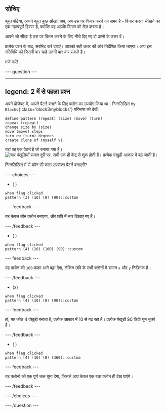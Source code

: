 ## सोचिए

बहुत बढ़िया, आपने बहुत कुछ सीखा! अब, अब उस पर विचार करने का समय है - विचार करना सीखने का एक महत्वपूर्ण हिस्सा है, क्योंकि यह आपके दिमाग को तेज़ करता है।

आपने जो सीखा है उस पर चिंतन करने के लिए नीचे दिए गए दो प्रश्नों के उत्तर दें।

प्रत्येक प्रश्न के बाद, सबमिट करें दबाएं। आपको सही उत्तर की ओर निर्देशित किया जाएगा। आप इस गतिविधि को जितनी बार चाहें उतनी बार कर सकते हैं।

मजे करें!

--- question ---

---
legend: 2 में से पहला प्रश्न
---

अपने प्रोजेक्ट में, आपने पैटर्न बनाने के लिए क्लोन का उपयोग किया था। निम्नलिखित `My Blocks`{:class='block3myblocks'} परिभाषा को देखें:

```blocks3
define pattern (repeat) (size) (move) (turn)
repeat (repeat)
change size by (size)
move (move) steps
turn cw (turn) degrees
create clone of (myself v)
```

यहां वह एक पैटर्न है जो बनाया गया है। ![चार पंखुड़ियाँ समान दूरी पर, सभी एक ही केंद्र से शुरू होती हैं। प्रत्येक पंखुड़ी आकार में बढ़ जाती है।](images/quiz_1.png)

निम्नलिखित में से कौन सी कॉल उपरोक्त पैटर्न बनाएगी?

--- choices ---

- ( )
```blocks3
when flag clicked
pattern (3) (10) (0) (90)::custom
```
  --- feedback ---

यह केवल तीन क्लोन बनाएगा, और छवि में चार दिखाए गए हैं।

  --- /feedback ---

- ( )

```blocks3
when flag clicked
pattern (4) (10) (100) (90)::custom
```

  --- feedback ---

यह क्लोन को `100` कदम आगे बढ़ा देगा, लेकिन छवि के सभी क्लोनों में समान `x` और `y` निर्देशांक हैं।

  --- /feedback ---

- (x)

```blocks3
when flag clicked
pattern (4) (10) (0) (90)::custom
```

  --- feedback ---

हां, यह कोड 4 पंखुड़ी बनाता है, प्रत्येक आकार में 10 से बढ़ रहा है। प्रत्येक पंखुड़ी 90 डिग्री घूम चुकी है।

  --- /feedback ---

- ( )

```blocks3
when flag clicked
pattern (4) (10) (0) (360)::custom
```

  --- feedback ---

यह क्लोनों को एक पूर्ण चक्र घुमा देगा, जिससे आप केवल एक बड़ा क्लोन ही देख पाएंगे।

  --- /feedback ---

--- /choices ---

--- /question ---

